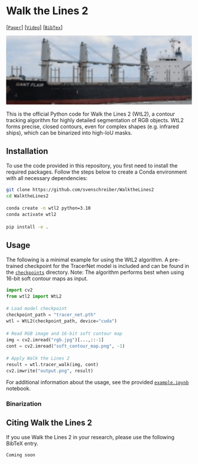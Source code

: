 # Walk the Lines 2

[[`Paper`]()] [[`Video`](https://fiona.uni-hamburg.de/00b1ea9d/kelm-walk-the-lines-2-icpr2021.mp4)] [[`BibTex`](#citing-walk-the-lines-2)]

![tracer_gif](assets/tracer.gif?raw=true)

This is the official Python code for Walk the Lines 2 (WtL2), a contour tracking algorithm for highly detailed segmentation of RGB objects. WtL2 forms precise, closed contours, even for complex shapes (e.g. infrared ships), which can be binarized into high-IoU masks. 

## Installation
To use the code provided in this repository, you first need to install the required packages. Follow the steps below to create a Conda environment with all necessary dependencies:
```bash
git clone https://github.com/svenschreiber/WalktheLines2
cd WalktheLines2

conda create -n wtl2 python=3.10
conda activate wtl2

pip install -e .
```

## Usage
The following is a minimal example for using the WtL2 algorithm. A pre-trained checkpoint for the TracerNet model is included and can be found in the [`checkpoints`](checkpoints) directory. Note: The algorithm performs best when using 16-bit soft contour maps as input.

```python
import cv2
from wtl2 import WtL2

# Load model checkpoint
checkpoint_path = "tracer_net.pth"
wtl = WtL2(checkpoint_path, device="cuda")

# Read RGB image and 16-bit soft contour map
img = cv2.imread("rgb.jpg")[...,::-1]
cont = cv2.imread("soft_contour_map.png", -1)

# Apply Walk the Lines 2
result = wtl.tracer_walk(img, cont)
cv2.imwrite("output.png", result)
```

For additional information about the usage, see the provided [`example.ipynb`](examples/example.ipynb) notebook.

### Binarization

## Citing Walk the Lines 2
If you use Walk the Lines 2 in your research, please use the following BibTeX entry.
```
Coming soon
```